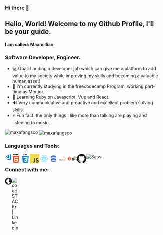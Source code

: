 ### Hi there 👋

<!--
**happiguru/happiguru** is a ✨ _special_ ✨ repository because its `README.md` (this file) appears on your GitHub profile.

Here are some ideas to get you started:

- 🔭 I’m currently working on ...
- 🌱 I’m currently learning ...
- 👯 I’m looking to collaborate on ...
- 🤔 I’m looking for help with ...
- 💬 Ask me about ...
- 📫 How to reach me: ...
- 😄 Pronouns: ...
- ⚡ Fun fact: ...
-->
## Hello, World! Welcome to my Github Profile, I'll be your guide.
#### I am called: Maxmillian

### Software Developer, Engineer.
- 💻 Goal: Landing a developer job which can give me a platform to add value to my society while improving my skills and becoming a valuable human asset!
- 🔭 I'm currently studying in the freecodecamp Program, working part-time as Mentor.
- 🌱 Learning Ruby on Javascript, Vue and React.
- 🔊 Very communicative and proactive and excellent problem solving skills.
- ⚡ Fun fact: the only things I like more than talking are playing and listening to music.

<!-- ![Stanley's github stats](https://github-readme-stats.vercel.app/api?username=happiguru&show_icons=true&hide_border=true)
<img align="right" src="https://github-readme-stats.vercel.app/api/top-langs/?username=happiguru&layout=compact&theme=vue" /> -->
<p>
  <img align="left" src="https://github-readme-stats.vercel.app/api/top-langs/?username=maxafangsco&layout=compact&hide=php,smarty&bg_color=30,e96443,904e95&title_color=fff&text_color=fff" alt="maxafangsco" />&nbsp;<img align="center" src="https://github-readme-stats.vercel.app/api?username=maxafangsco&show_icons=true&count_private=true&show_icons=true&hide=php&bg_color=30,e96443,904e95&title_color=fff&text_color=fff" alt="maxafangsco" />
</p>

### Languages and Tools:

<img align="left" alt="Visual Studio Code" width="20px" src="https://raw.githubusercontent.com/github/explore/80688e429a7d4ef2fca1e82350fe8e3517d3494d/topics/visual-studio-code/visual-studio-code.png" />
<img align="left" alt="HTML5" width="30px" src="https://raw.githubusercontent.com/github/explore/80688e429a7d4ef2fca1e82350fe8e3517d3494d/topics/html/html.png" />
<img align="left" alt="CSS3" width="30px" src="https://raw.githubusercontent.com/github/explore/80688e429a7d4ef2fca1e82350fe8e3517d3494d/topics/css/css.png" />
<img align="left" alt="JavaScript" width="30px" src="https://raw.githubusercontent.com/github/explore/80688e429a7d4ef2fca1e82350fe8e3517d3494d/topics/javascript/javascript.png" />
<img align="left" alt="React" width="30px" src="https://raw.githubusercontent.com/github/explore/80688e429a7d4ef2fca1e82350fe8e3517d3494d/topics/react/react.png" />
<img align="left" alt="SQL" width="30px" src="https://raw.githubusercontent.com/github/explore/80688e429a7d4ef2fca1e82350fe8e3517d3494d/topics/sql/sql.png" />
<img align="left" alt="MySQL" width="30px" src="https://raw.githubusercontent.com/github/explore/80688e429a7d4ef2fca1e82350fe8e3517d3494d/topics/mysql/mysql.png" />
<img align="left" alt="Git" width="30px" src="https://raw.githubusercontent.com/github/explore/80688e429a7d4ef2fca1e82350fe8e3517d3494d/topics/git/git.png" />
<img align="left" alt="GitHub" width="30px" src="https://raw.githubusercontent.com/github/explore/78df643247d429f6cc873026c0622819ad797942/topics/github/github.png" />
<img title="Sass" alt="Sass" width="30" src="https://sass-lang.com/assets/img/styleguide/color-1c4aab2b.png">
<br/>

### Connect with me:
[<img align="left" alt="codeSTACKr.com" width="22px" color="fff" src="https://raw.githubusercontent.com/iconic/open-iconic/master/svg/globe.svg"/>](https://maxfangsco.me)
[<img align="left" alt="codeSTACKr | LinkedIn" width="22px" color="fff" src="https://cdn.jsdelivr.net/npm/simple-icons@v3/icons/linkedin.svg" />](https://www.linkedin.com/in/maxmillian-afanga/)
<br/>
